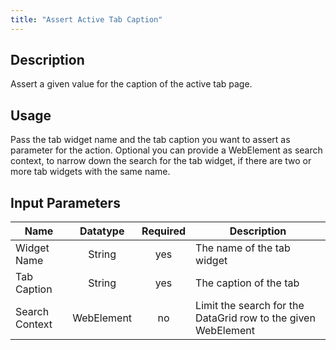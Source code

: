 ```yaml
---
title: "Assert Active Tab Caption"
---
```

## Description
Assert a given value for the caption of the active tab page.

## Usage
Pass the tab widget name and the tab caption  you want to assert as parameter for the action.
Optional you can provide a WebElement as search context, to narrow down the search for the tab widget, if there are two or more tab widgets with the same name.

## Input Parameters
Name | Datatype | Required | Description
---- | :--------: | :--------: | ---------------
Widget Name | String | yes | The name of the tab widget
Tab Caption | String | yes | The caption of the tab
Search Context | WebElement | no | Limit the search for the DataGrid row to the given WebElement
